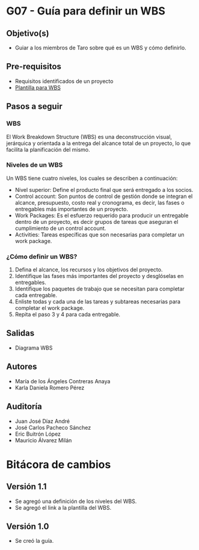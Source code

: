 # G07 - Guía para definir un WBS

## Objetivo(s)

- Guiar a los miembros de Taro sobre qué es un WBS y cómo definirlo.

## Pre-requisitos
- Requisitos identificados de un proyecto
- [Plantilla para WBS](https://app.diagrams.net/#G1FFD6BBHCHfoPOvhvurE_uToa33KGPnDi)

## Pasos a seguir
### WBS
El Work Breakdown Structure (WBS) es una deconstrucción visual, jerárquica y orientada a la entrega del alcance total de un proyecto, lo que facilita la planificación del mismo. 

### Niveles de un WBS
Un WBS tiene cuatro niveles, los cuales se describen a continuación:
- Nivel superior: Define el producto final que será entregado a los socios.
- Control account: Son puntos de control de gestión donde se integran el alcance, presupuesto, costo real y cronograma, es decir, las fases o entregables más importantes de un proyecto.
- Work Packages: Es el esfuerzo requerido para producir un entregable dentro de un proyecto, es decir grupos de tareas que aseguran el cumplimiento de un control account.
- Activities: Tareas específicas que son necesarias para completar un work package.

### ¿Cómo definir un WBS?
1. Defina el alcance, los recursos y los objetivos del proyecto.
2. Identifique las fases más importantes del proyecto y desglóselas en entregables.
3. Identifique los paquetes de trabajo que se necesitan para completar cada entregable.
4. Enliste todas y cada una de las tareas y subtareas necesarias para completar el work package.
5. Repita el paso 3 y 4 para cada entregable.

## Salidas

- Diagrama WBS

## Autores

- María de los Ángeles Contreras Anaya
- Karla Daniela Romero Pérez

## Auditoría

- Juan José Díaz André
- José Carlos Pacheco Sánchez
- Eric Buitrón López
- Mauricio Álvarez Milán

# Bitácora de cambios

## Versión 1.1
  - Se agregó una definición de los niveles del WBS.
  - Se agregó el link a la plantilla del WBS.

## Versión 1.0
  - Se creó la guía.
